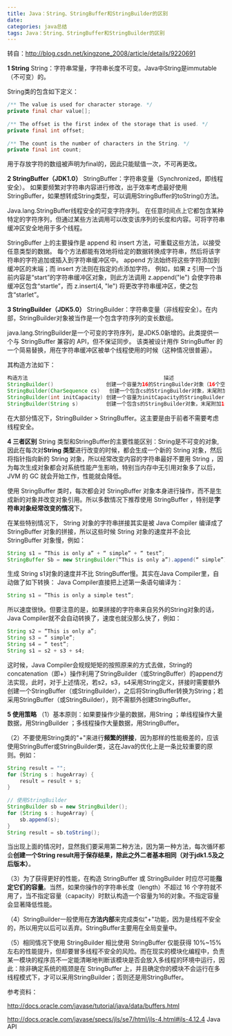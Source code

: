 ```yaml
---
title: Java：String、StringBuffer和StringBuilder的区别
date: 
categories: java总结
tags: Java：String、StringBuffer和StringBuilder的区别
---
```

转自：http://blog.csdn.net/kingzone_2008/article/details/9220691
<!-- more -->

**1 String**
String：字符串常量，字符串长度不可变。Java中String是immutable（不可变）的。

String类的包含如下定义：


``` java
/** The value is used for character storage. */  
private final char value[];  
  
/** The offset is the first index of the storage that is used. */  
private final int offset;  
  
/** The count is the number of characters in the String. */  
private final int count;  
```
用于存放字符的数组被声明为final的，因此只能赋值一次，不可再更改。

**2 StringBuffer（JDK1.0）**
StringBuffer：字符串变量（Synchronized，即线程安全）。
如果要频繁对字符串内容进行修改，出于效率考虑最好使用StringBuffer，如果想转成String类型，可以调用StringBuffer的toString()方法。

Java.lang.StringBuffer线程安全的可变字符序列。
在任意时间点上它都包含某种特定的字符序列，但通过某些方法调用可以改变该序列的长度和内容。可将字符串缓冲区安全地用于多个线程。

StringBuffer 上的主要操作是 append 和 insert 方法，可重载这些方法，以接受任意类型的数据。
每个方法都能有效地将给定的数据转换成字符串，然后将该字符串的字符追加或插入到字符串缓冲区中。
append 方法始终将这些字符添加到缓冲区的末端；而 insert 方法则在指定的点添加字符。
例如，如果 z 引用一个当前内容是“start”的字符串缓冲区对象，则此方法调用 z.append("le") 会使字符串缓冲区包含“startle”，而 z.insert(4, "le") 将更改字符串缓冲区，使之包含“starlet”。

**3 StringBuilder（JDK5.0）**
StringBuilder：字符串变量（非线程安全）。在内部，StringBuilder对象被当作是一个包含字符序列的变长数组。

java.lang.StringBuilder是一个可变的字符序列，是JDK5.0新增的。此类提供一个与 StringBuffer 兼容的 API，但不保证同步。
该类被设计用作 StringBuffer 的一个简易替换，用在字符串缓冲区被单个线程使用的时候（这种情况很普遍）。

其构造方法如下：

``` java
构造方法											描述
StringBuilder()					创建一个容量为16的StringBuilder对象（16个空元素）
StringBuilder(CharSequence cs)	 创建一个包含cs的StringBuilder对象，末尾附加16个空元素
StringBuilder(int initCapacity)	创建一个容量为initCapacity的StringBuilder对象
StringBuilder(String s)			创建一个包含s的StringBuilder对象，末尾附加16个空元素
``` 
在大部分情况下，StringBuilder > StringBuffer。这主要是由于前者不需要考虑线程安全。

**4 三者区别**
String 类型和StringBuffer的主要性能区别：String是不可变的对象, 因此在每次对**String 类型**进行改变的时候，都会生成一个新的 String 对象，然后将指针指向新的 String 对象，所以经常改变内容的字符串最好不要用 String ，因为每次生成对象都会对系统性能产生影响，特别当内存中无引用对象多了以后， JVM 的 GC 就会开始工作，性能就会降低。

使用 StringBuffer 类时，每次都会对 StringBuffer 对象本身进行操作，而不是生成新的对象并改变对象引用。所以多数情况下推荐使用 StringBuffer ，特别是**字符串对象经常改变的情况**下。

在某些特别情况下， String 对象的字符串拼接其实是被 Java Compiler 编译成了 StringBuffer 对象的拼接，所以这些时候 String 对象的速度并不会比 StringBuffer 对象慢，例如：

``` java
String s1 = “This is only a” + “ simple” + “ test”;  
StringBuffer Sb = new StringBuilder(“This is only a”).append(“ simple”).append(“ test”);  
``` 
生成 String s1对象的速度并不比 StringBuffer慢。其实在Java Compiler里，自动做了如下转换：
Java Compiler直接把上述第一条语句编译为：
``` java
String s1 = “This is only a simple test”;  
``` 
所以速度很快。但要注意的是，如果拼接的字符串来自另外的String对象的话，Java Compiler就不会自动转换了，速度也就没那么快了，例如：

``` java
String s2 = “This is only a”;  
String s3 = “ simple”;  
String s4 = “ test”;  
String s1 = s2 + s3 + s4;  
``` 
这时候，Java Compiler会规规矩矩的按照原来的方式去做，String的concatenation（即+）操作利用了StringBuilder（或StringBuffer）的append方法实现，此时，对于上述情况，若s2，s3，s4采用String定义，拼接时需要额外创建一个StringBuffer（或StringBuilder），之后将StringBuffer转换为String；若采用StringBuffer（或StringBuilder），则不需额外创建StringBuffer。

**5 使用策略**
（1）基本原则：如果要操作少量的数据，用String ；单线程操作大量数据，用StringBuilder ；多线程操作大量数据，用StringBuffer。

（2）不要使用String类的"+"来进行**频繁的拼接**，因为那样的性能极差的，应该使用StringBuffer或StringBuilder类，这在Java的优化上是一条比较重要的原则。例如：

``` java
String result = "";  
for (String s : hugeArray) {  
    result = result + s;  
}  
  
// 使用StringBuilder  
StringBuilder sb = new StringBuilder();  
for (String s : hugeArray) {  
    sb.append(s);  
}  
String result = sb.toString();  
``` 
当出现上面的情况时，显然我们要采用第二种方法，因为第一种方法，每次循环都会**创建一个String result用于保存结果，除此之外二者基本相同（对于jdk1.5及之后版本）**。

（3）为了获得更好的性能，在构造 StringBuffer 或 StringBuilder 时应尽可能**指定它们的容量**。当然，如果你操作的字符串长度（length）不超过 16 个字符就不用了，当不指定容量（capacity）时默认构造一个容量为16的对象。不指定容量会显著降低性能。

（4）StringBuilder一般使用在**方法内部**来完成类似"+"功能，因为是线程不安全的，所以用完以后可以丢弃。StringBuffer主要用在全局变量中。

（5）相同情况下使用 StringBuilder 相比使用 StringBuffer 仅能获得 10%~15% 左右的性能提升，但却要冒多线程不安全的风险。而在现实的模块化编程中，负责某一模块的程序员不一定能清晰地判断该模块是否会放入多线程的环境中运行，因此：除非确定系统的瓶颈是在 StringBuffer 上，并且确定你的模块不会运行在多线程模式下，才可以采用StringBuilder；否则还是用StringBuffer。

参考资料：

http://docs.oracle.com/javase/tutorial/java/data/buffers.html

http://docs.oracle.com/javase/specs/jls/se7/html/jls-4.html#jls-4.12.4
Java API

